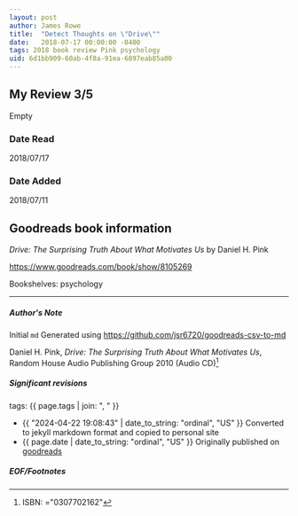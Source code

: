 ```yaml
---
layout: post
author: James Rowe
title:  "Detect Thoughts on \"Drive\""
date:   2018-07-17 00:00:00 -0400
tags: 2018 book review Pink psychology
uid: 6d1bb909-60ab-4f8a-91ea-6897eab85a00
---
```


<!-- highly dependent on how you personally use jekyll templates, and how you want this to show up -->
<!-- escape any jekyll keys with double brackets -->

## My Review 3/5

Empty

### Date Read
2018/07/17

### Date Added
2018/07/11

## Goodreads book information

*Drive: The Surprising Truth About What Motivates Us* by Daniel H. Pink

https://www.goodreads.com/book/show/8105269

Bookshelves: psychology

---

##### Author's Note

Initial `md` Generated using https://github.com/jsr6720/goodreads-csv-to-md

Daniel H. Pink, *Drive: The Surprising Truth About What Motivates Us*,  Random House Audio Publishing Group 2010 (Audio CD)[^1]

##### Significant revisions

tags: {{ page.tags | join: ", " }} <!-- todo move this somewhere -->

- {{ "2024-04-22 19:08:43" | date_to_string: "ordinal", "US" }} Converted to jekyll markdown format and copied to personal site
- {{ page.date | date_to_string: "ordinal", "US" }} Originally published on [goodreads](https://www.goodreads.com)

##### EOF/Footnotes

[^1]: ISBN: ="0307702162"